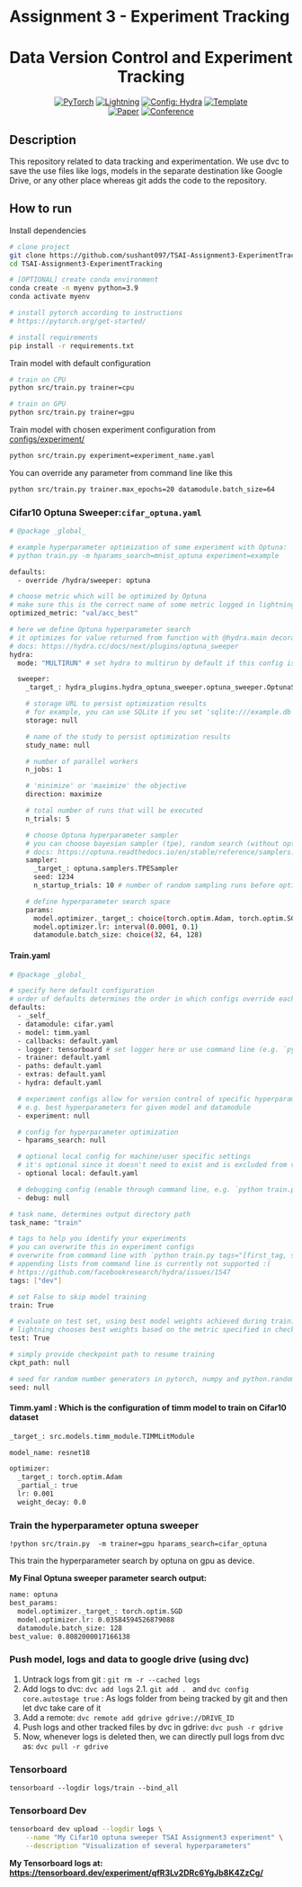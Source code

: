 # Assignment 3 - Experiment Tracking

<div align="center">

# Data Version Control and Experiment Tracking

<a href="https://pytorch.org/get-started/locally/"><img alt="PyTorch" src="https://img.shields.io/badge/PyTorch-ee4c2c?logo=pytorch&logoColor=white"></a>
<a href="https://pytorchlightning.ai/"><img alt="Lightning" src="https://img.shields.io/badge/-Lightning-792ee5?logo=pytorchlightning&logoColor=white"></a>
<a href="https://hydra.cc/"><img alt="Config: Hydra" src="https://img.shields.io/badge/Config-Hydra-89b8cd"></a>
<a href="https://github.com/ashleve/lightning-hydra-template"><img alt="Template" src="https://img.shields.io/badge/-Lightning--Hydra--Template-017F2F?style=flat&logo=github&labelColor=gray"></a><br>
[![Paper](http://img.shields.io/badge/paper-arxiv.1001.2234-B31B1B.svg)](https://www.nature.com/articles/nature14539)
[![Conference](http://img.shields.io/badge/AnyConference-year-4b44ce.svg)](https://papers.nips.cc/paper/2020)

</div>

## Description
This repository related to data tracking and experimentation. We use dvc to save the use files like logs, models in the 
separate destination like Google Drive, or any other place whereas git adds the code to the repository. 


## How to run

Install dependencies

```bash
# clone project
git clone https://github.com/sushant097/TSAI-Assignment3-ExperimentTracking
cd TSAI-Assignment3-ExperimentTracking

# [OPTIONAL] create conda environment
conda create -n myenv python=3.9
conda activate myenv

# install pytorch according to instructions
# https://pytorch.org/get-started/

# install requirements
pip install -r requirements.txt
```

Train model with default configuration

```bash
# train on CPU
python src/train.py trainer=cpu

# train on GPU
python src/train.py trainer=gpu
```

Train model with chosen experiment configuration from [configs/experiment/](configs/experiment/)

```bash
python src/train.py experiment=experiment_name.yaml
```

You can override any parameter from command line like this

```bash
python src/train.py trainer.max_epochs=20 datamodule.batch_size=64
```


### Cifar10 Optuna Sweeper:`cifar_optuna.yaml`
```bash
# @package _global_

# example hyperparameter optimization of some experiment with Optuna:
# python train.py -m hparams_search=mnist_optuna experiment=example

defaults:
  - override /hydra/sweeper: optuna

# choose metric which will be optimized by Optuna
# make sure this is the correct name of some metric logged in lightning module!
optimized_metric: "val/acc_best"

# here we define Optuna hyperparameter search
# it optimizes for value returned from function with @hydra.main decorator
# docs: https://hydra.cc/docs/next/plugins/optuna_sweeper
hydra:
  mode: "MULTIRUN" # set hydra to multirun by default if this config is attached

  sweeper:
    _target_: hydra_plugins.hydra_optuna_sweeper.optuna_sweeper.OptunaSweeper

    # storage URL to persist optimization results
    # for example, you can use SQLite if you set 'sqlite:///example.db'
    storage: null

    # name of the study to persist optimization results
    study_name: null

    # number of parallel workers
    n_jobs: 1

    # 'minimize' or 'maximize' the objective
    direction: maximize

    # total number of runs that will be executed
    n_trials: 5

    # choose Optuna hyperparameter sampler
    # you can choose bayesian sampler (tpe), random search (without optimization), grid sampler, and others
    # docs: https://optuna.readthedocs.io/en/stable/reference/samplers.html
    sampler:
      _target_: optuna.samplers.TPESampler
      seed: 1234
      n_startup_trials: 10 # number of random sampling runs before optimization starts

    # define hyperparameter search space
    params:
      model.optimizer._target_: choice(torch.optim.Adam, torch.optim.SGD, torch.optim.RMSprop)
      model.optimizer.lr: interval(0.0001, 0.1)
      datamodule.batch_size: choice(32, 64, 128)

```
#### Train.yaml
```bash
# @package _global_

# specify here default configuration
# order of defaults determines the order in which configs override each other
defaults:
  - _self_
  - datamodule: cifar.yaml
  - model: timm.yaml
  - callbacks: default.yaml
  - logger: tensorboard # set logger here or use command line (e.g. `python train.py logger=tensorboard`)
  - trainer: default.yaml
  - paths: default.yaml
  - extras: default.yaml
  - hydra: default.yaml

  # experiment configs allow for version control of specific hyperparameter
  # e.g. best hyperparameters for given model and datamodule
  - experiment: null

  # config for hyperparameter optimization
  - hparams_search: null

  # optional local config for machine/user specific settings
  # it's optional since it doesn't need to exist and is excluded from version control
  - optional local: default.yaml

  # debugging config (enable through command line, e.g. `python train.py debug=default)
  - debug: null

# task name, determines output directory path
task_name: "train"

# tags to help you identify your experiments
# you can overwrite this in experiment configs
# overwrite from command line with `python train.py tags="[first_tag, second_tag]"`
# appending lists from command line is currently not supported :(
# https://github.com/facebookresearch/hydra/issues/1547
tags: ["dev"]

# set False to skip model training
train: True

# evaluate on test set, using best model weights achieved during training
# lightning chooses best weights based on the metric specified in checkpoint callback
test: True

# simply provide checkpoint path to resume training
ckpt_path: null

# seed for random number generators in pytorch, numpy and python.random
seed: null

```
#### Timm.yaml : Which is the configuration of timm model to train on Cifar10 dataset
```bash
_target_: src.models.timm_module.TIMMLitModule

model_name: resnet18

optimizer:
  _target_: torch.optim.Adam
  _partial_: true
  lr: 0.001
  weight_decay: 0.0

```
### Train the hyperparameter optuna sweeper
`!python src/train.py  -m trainer=gpu hparams_search=cifar_optuna`

This train the hyperparameter search by optuna on gpu as device.

**My Final Optuna sweeper parameter search output:**
```bash
name: optuna
best_params:
  model.optimizer._target_: torch.optim.SGD
  model.optimizer.lr: 0.03584594526879088
  datamodule.batch_size: 128
best_value: 0.8082000017166138

```
### Push model, logs and data to google drive (using dvc)
1. Untrack logs from git : `git rm -r --cached logs`
2. Add logs to dvc: `dvc add logs`
2.1. `git add . ` and `dvc config core.autostage true` : As logs folder from being tracked by git and then let dvc take care of it
3. Add a remote: `dvc remote add gdrive gdrive://DRIVE_ID`
4. Push logs and other tracked files by dvc in gdrive: `dvc push -r gdrive`
5. Now, whenever logs is deleted then, we can directly pull logs from dvc as: `dvc pull -r gdrive`

### Tensorboard 
`tensorboard --logdir logs/train --bind_all`

### Tensorboard Dev
```bash
tensorboard dev upload --logdir logs \
    --name "My Cifar10 optuna sweeper TSAI Assignment3 experiment" \
    --description "Visualization of several hyperparameters"
```
**My Tensorboard logs at: https://tensorboard.dev/experiment/qfR3Lv2DRc6YgJb8K4ZzCg/**
